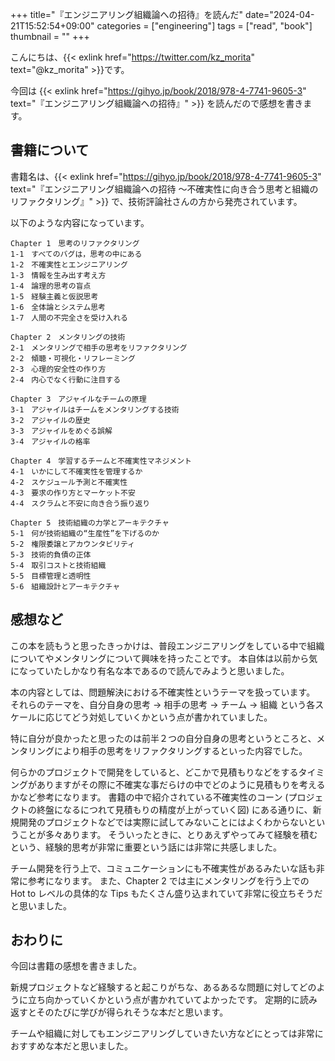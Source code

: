 +++
title="『エンジニアリング組織論への招待』を読んだ"
date="2024-04-21T15:52:54+09:00"
categories = ["engineering"]
tags = ["read", "book"]
thumbnail = ""
+++

こんにちは、{{< exlink href="https://twitter.com/kz_morita" text="@kz_morita" >}}です。

今回は {{< exlink href="https://gihyo.jp/book/2018/978-4-7741-9605-3" text="『エンジニアリング組織論への招待』" >}} を読んだので感想を書きます。

## 書籍について


書籍名は、{{< exlink href="https://gihyo.jp/book/2018/978-4-7741-9605-3" text="『エンジニアリング組織論への招待 ～不確実性に向き合う思考と組織のリファクタリング』" >}} で、技術評論社さんの方から発売されています。

以下のような内容になっています。

```
Chapter 1　思考のリファクタリング
1-1　すべてのバグは，思考の中にある
1-2　不確実性とエンジニアリング
1-3　情報を生み出す考え方
1-4　論理的思考の盲点
1-5　経験主義と仮説思考
1-6　全体論とシステム思考
1-7　人間の不完全さを受け入れる

Chapter 2　メンタリングの技術
2-1　メンタリングで相手の思考をリファクタリング
2-2　傾聴・可視化・リフレーミング
2-3　心理的安全性の作り方
2-4　内心でなく行動に注目する

Chapter 3　アジャイルなチームの原理
3-1　アジャイルはチームをメンタリングする技術
3-2　アジャイルの歴史
3-3　アジャイルをめぐる誤解
3-4　アジャイルの格率

Chapter 4　学習するチームと不確実性マネジメント
4-1　いかにして不確実性を管理するか
4-2　スケジュール予測と不確実性
4-3　要求の作り方とマーケット不安
4-4　スクラムと不安に向き合う振り返り

Chapter 5　技術組織の力学とアーキテクチャ
5-1　何が技術組織の“生産性”を下げるのか
5-2　権限委譲とアカウンタビリティ
5-3　技術的負債の正体
5-4　取引コストと技術組織
5-5　目標管理と透明性
5-6　組織設計とアーキテクチャ
```

## 感想など

この本を読もうと思ったきっかけは、普段エンジニアリングをしている中で組織についてやメンタリングについて興味を持ったことです。
本自体は以前から気になっていたしかなり有名な本であるので読んでみようと思いました。

本の内容としては、問題解決における不確実性というテーマを扱っています。
それらのテーマを、自分自身の思考 -> 相手の思考 -> チーム -> 組織 という各スケールに応じてどう対処していくかという点が書かれていました。

特に自分が良かったと思ったのは前半２つの自分自身の思考というところと、メンタリングにより相手の思考をリファクタリングするといった内容でした。

何らかのプロジェクトで開発をしていると、どこかで見積もりなどをするタイミングがありますがその際に不確実な事だらけの中でどのように見積もりを考えるかなど参考になります。
書籍の中で紹介されている不確実性のコーン (プロジェクトの終盤になるにつれて見積もりの精度が上がっていく図) にある通りに、新規開発のプロジェクトなどでは実際に試してみないことにはよくわからないということが多々あります。
そういったときに、とりあえずやってみて経験を積むという、経験的思考が非常に重要という話には非常に共感しました。

チーム開発を行う上で、コミュニケーションにも不確実性があるみたいな話も非常に参考になります。
また、Chapter 2 では主にメンタリングを行う上での Hot to レベルの具体的な Tips もたくさん盛り込まれていて非常に役立ちそうだと思いました。


## おわりに

今回は書籍の感想を書きました。

新規プロジェクトなど経験すると起こりがちな、あるあるな問題に対してどのように立ち向かっていくかという点が書かれていてよかったです。
定期的に読み返すとそのたびに学びが得られそうな本だと思います。

チームや組織に対してもエンジニアリングしていきたい方などにとっては非常におすすめな本だと思いました。
